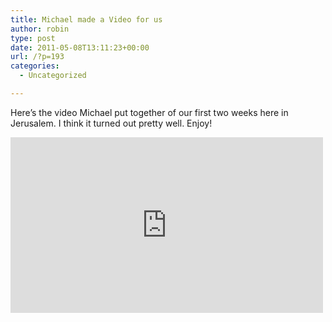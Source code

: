 ```yaml
---
title: Michael made a Video for us
author: robin
type: post
date: 2011-05-08T13:11:23+00:00
url: /?p=193
categories:
  - Uncategorized

---
```

Here&#8217;s the video Michael put together of our first two weeks here in Jerusalem. I think it turned out pretty well. Enjoy!

<iframe src="http://player.vimeo.com/video/23413814" width="500" height="281" frameborder="0" webkitAllowFullScreen mozallowfullscreen allowFullScreen></iframe>